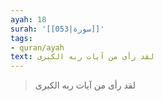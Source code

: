```yaml
---
ayah: 18
surah: '[[053|سورة]]'
tags:
- quran/ayah
text: لقد رأى من آيات ربه الكبرى
---
```

> لقد رأى من آيات ربه الكبرى
